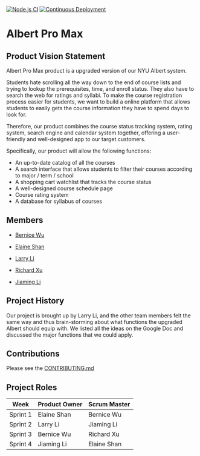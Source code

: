[![Node.js CI](https://github.com/agiledev-students-fall2022/final-project-team-albert-pro-max/actions/workflows/node.js.yml/badge.svg)](https://github.com/agiledev-students-fall2022/final-project-team-albert-pro-max/actions/workflows/node.js.yml)
[![Continuous Deployment](https://github.com/agiledev-students-fall2022/final-project-team-albert-pro-max/actions/workflows/deploy.yml/badge.svg)](https://github.com/agiledev-students-fall2022/final-project-team-albert-pro-max/actions/workflows/deploy.yml)

# Albert Pro Max

## Product Vision Statement
Albert Pro Max product is a upgraded version of our NYU Albert system. 

Students hate scrolling all the way down to the end of course lists and trying to lookup the prerequisites, time, and enroll status. They also have to search the web for ratings and syllabi. To make the course registration process easier for students, we want to build a online platform that allows students to easily gets the course information they have to spend days to look for. 

Therefore, our product combines the course status tracking system, rating system, search engine and calendar system together, offering a user-friendly and well-designed app to our target customers. 

Specifically, our product will allow the following functions:
- An up-to-date catalog of all the courses
- A search interface that allows students to filter their courses according to major / term / school
- A shopping cart watchlist that tracks the course status
- A well-designed course schedule page 
- Course rating system
- A database for syllabus of courses



## Members
- [Bernice Wu](https://github.com/Bernice55231)

- [Elaine Shan](https://github.com/Yilin310)

- [Larry Li](https://github.com/86larryli)

- [Richard Xu](https://github.com/Rxu64)

- [Jiaming Li](https://github.com/ljm297)

## Project History
Our project is brought up by Larry Li, and the other team members felt the same way and thus brain-storming about what functions the upgraded Albert should equip with. We listed all the ideas on the Google Doc and discussed the major functions that we could apply.

## Contributions
Please see the [CONTRIBUTING.md](https://github.com/agiledev-students-fall2022/final-project-team-albert-pro-max/blob/master/CONTRIBUTING.md)

## Project Roles

|   Week   |  Product Owner  |  Scrum Master  |
| -------- | --------------- | -------------- |
|  Sprint 1  |   Elaine Shan   |   Bernice Wu   |
|  Sprint 2  |   Larry Li   |   Jiaming Li   |
|  Sprint 3  |   Bernice Wu   |   Richard Xu   |
|  Sprint 4  |   Jiaming Li   |   Elaine Shan   |
